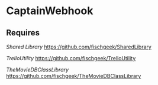 # CaptainWebhook

## Requires
*Shared Library*
https://github.com/fischgeek/SharedLibrary

*TrelloUtility*
https://github.com/fischgeek/TrelloUtility

*TheMovieDBClassLibrary*
https://github.com/fischgeek/TheMovieDBClassLibrary
